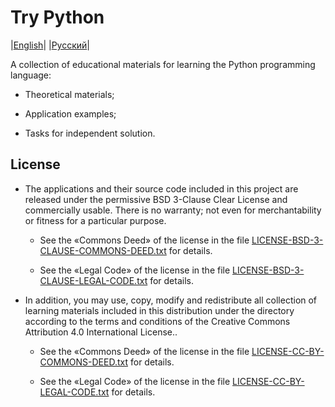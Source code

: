 # Try Python


|[English](https://github.com/askras/trypython/blob/main/README.md)|
|[Русский](https://github.com/askras/trypython/blob/main/README-RU.md)|


A collection of educational materials for learning the Python programming language:

 - Theoretical materials;

 - Application examples;

 - Tasks for independent solution.


## License

 - The applications and their source code included in this project are released under the permissive BSD 3-Clause Clear License  and commercially usable.
There is no warranty; not even for merchantability or fitness for a particular purpose.

    - See the «Commons Deed» of the license in the file [LICENSE-BSD-3-CLAUSE-COMMONS-DEED.txt](https://github.com/askras/trypython/blob/main/LICENSE-BSD-3-CLAUSE-COMMONS-DEED.txt) for details.

    - See the «Legal Code» of the license in the file [LICENSE-BSD-3-CLAUSE-LEGAL-CODE.txt](https://github.com/askras/trypython/blob/main/LICENSE-BSD-3-CLAUSE-LEGAL-CODE.txt)  for details.

 - In addition, you may use, copy, modify and redistribute all collection of  learning materials included in this distribution under the directory according to the terms and conditions of the Creative Commons Attribution 4.0 International License..

    - See the «Commons Deed» of the license in the file [LICENSE-CC-BY-COMMONS-DEED.txt](https://github.com/askras/trypython/blob/main/LICENSE-CC-BY-COMMONS-DEED.txt) for details.

    - See the «Legal Code» of the license in the file [LICENSE-CC-BY-LEGAL-CODE.txt](https://github.com/askras/trypython/blob/main/LICENSE-CC-BY-LEGAL-CODE.txt)  for details.

